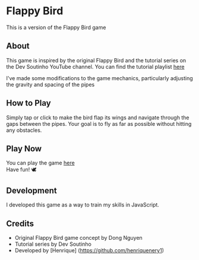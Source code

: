 # Flappy Bird

This is a version of the Flappy Bird game

## About
This game is inspired by the original Flappy Bird and the tutorial series on the Dev Soutinho YouTube channel. You can find the tutorial playlist
<a href="https://www.youtube.com/watch?v=jOAU81jdi-c" target="_blank">here</a>

I've made some modifications to the game mechanics, particularly adjusting the gravity and spacing of the pipes

## How to Play
Simply tap or click to make the bird flap its wings and navigate through the gaps between the pipes. Your goal is to fly as far as possible without hitting any obstacles.

## Play Now
You can play the game
<a href="https://henriquenery1.github.io/FlappyBird-game" target="_blank">here</a>
<br>
Have fun! 🕊️

## Development
I developed this game as a way to train my skills in JavaScript.

## Credits
- Original Flappy Bird game concept by Dong Nguyen
- Tutorial series by Dev Soutinho
- Developed by [Henrique] (https://github.com/henriquenery1)
